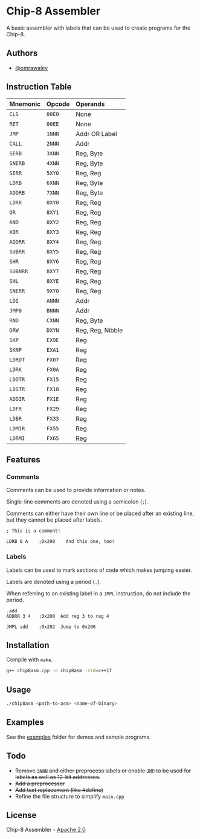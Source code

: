 
# Chip-8 Assembler

A basic assembler with labels that can be used to create programs for the Chip-8.


## Authors

- [@omrawaley](https://www.github.com/omrawaley)


## Instruction Table

| Mnemonic | Opcode     | Operands                |
| :-------- | :------- | :------------------------- |
| `CLS` | `00E0` | None |
| `RET` | `00EE` | None |
| `JMP` | `1NNN` | Addr OR Label |
| `CALL` | `2NNN` | Addr |
| `SERB` | `3XNN` | Reg, Byte |
| `SNERB` | `4XNN` | Reg, Byte |
| `SERR` | `5XY0` | Reg, Reg |
| `LDRB` | `6XNN` | Reg, Byte |
| `ADDRB` | `7XNN` | Reg, Byte |
| `LDRR` | `8XY0` | Reg, Reg |
| `OR` | `8XY1` | Reg, Reg |
| `AND` | `8XY2` | Reg, Reg |
| `XOR` | `8XY3` | Reg, Reg |
| `ADDRR` | `8XY4` | Reg, Reg |
| `SUBRR` | `8XY5` | Reg, Reg |
| `SHR` | `8XY6` | Reg, Reg |
| `SUBNRR` | `8XY7` | Reg, Reg |
| `SHL` | `8XYE` | Reg, Reg |
| `SNERR` | `9XY0` | Reg, Reg |
| `LDI` | `ANNN` | Addr |
| `JMP0` | `BNNN` | Addr |
| `RND` | `CXNN` | Reg, Byte |
| `DRW` | `DXYN` | Reg, Reg, Nibble |
| `SKP` | `EX9E` | Reg |
| `SKNP` | `EXA1` | Reg |
| `LDRDT` | `FX07` | Reg |
| `LDRK` | `FX0A` | Reg |
| `LDDTR` | `FX15` | Reg |
| `LDSTR` | `FX18` | Reg |
| `ADDIR` | `FX1E` | Reg |
| `LDFR` | `FX29` | Reg |
| `LDBR` | `FX33` | Reg |
| `LDMIR` | `FX55` | Reg |
| `LDRMI` | `FX65` | Reg |

## Features

### Comments

Comments can be used to provide information or notes.

Single-line comments are denoted using a semicolon (`;`). 

Comments can either have their own line or be placed after an existing line, but they cannot be placed after labels.

```
; This is a comment!

LDRB 0 A    ;0x200    And this one, too! 
```

### Labels

Labels can be used to mark sections of code which makes jumping easier.

Labels are denoted using a period (`.`).

When referring to an existing label in a `JMPL` instruction, do not include the period.

```
.add
ADDRR 3 4   ;0x200  Add reg 3 to reg 4

JMPL add    ;0x202  Jump to 0x200
```
## Installation

Compile with `make`.

```bash
g++ chip8asm.cpp -o chip8asm -std=c++17
```
## Usage

```bash
./chip8asm <path-to-asm> <name-of-binary>
```

## Examples

See the [examples](https://github.com/omrawaley/chip-8-assembler/tree/main/examples) folder for demos and sample programs.

## Todo

- ~~Remove `3NNN` and either preprocess labels or enable `JMP` to be used for labels as well as 12-bit addresses.~~
- ~~Add a preprocessor~~
- ~~Add text replacement (like #define)~~
- Refine the file structure to simplify `main.cpp`

## License

Chip-8 Assembler - [Apache 2.0](https://www.apache.org/licenses/LICENSE-2.0)

